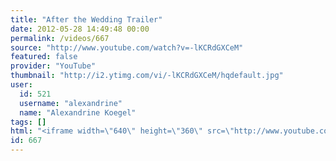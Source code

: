 ```yaml
---
title: "After the Wedding Trailer"
date: 2012-05-28 14:49:48 00:00
permalink: /videos/667
source: "http://www.youtube.com/watch?v=-lKCRdGXCeM"
featured: false
provider: "YouTube"
thumbnail: "http://i2.ytimg.com/vi/-lKCRdGXCeM/hqdefault.jpg"
user:
  id: 521
  username: "alexandrine"
  name: "Alexandrine Koegel"
tags: []
html: "<iframe width=\"640\" height=\"360\" src=\"http://www.youtube.com/embed/-lKCRdGXCeM?wmode=transparent&fs=1&feature=oembed\" frameborder=\"0\" allowfullscreen></iframe>"
id: 667
---
```


